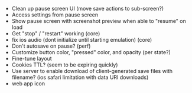 - Clean up pause screen UI (move save actions to sub-screen?)
- Access settings from pause screen
- Show pause screen with screenshot preview when able to "resume" on load
- Get "stop" / "restart" working (core)
- fix ios audio (dont initialize until starting emulation) (core)
- Don't autosave on pause? (perf)
- Customize button color, "pressed" color, and opacity (per state?)
- Fine-tune layout
- Cookies TTL? (seem to be expiring quickly)
- Use server to enable download of client-generated save files with filename? (ios safari limitation with data URI downloads)
- web app icon